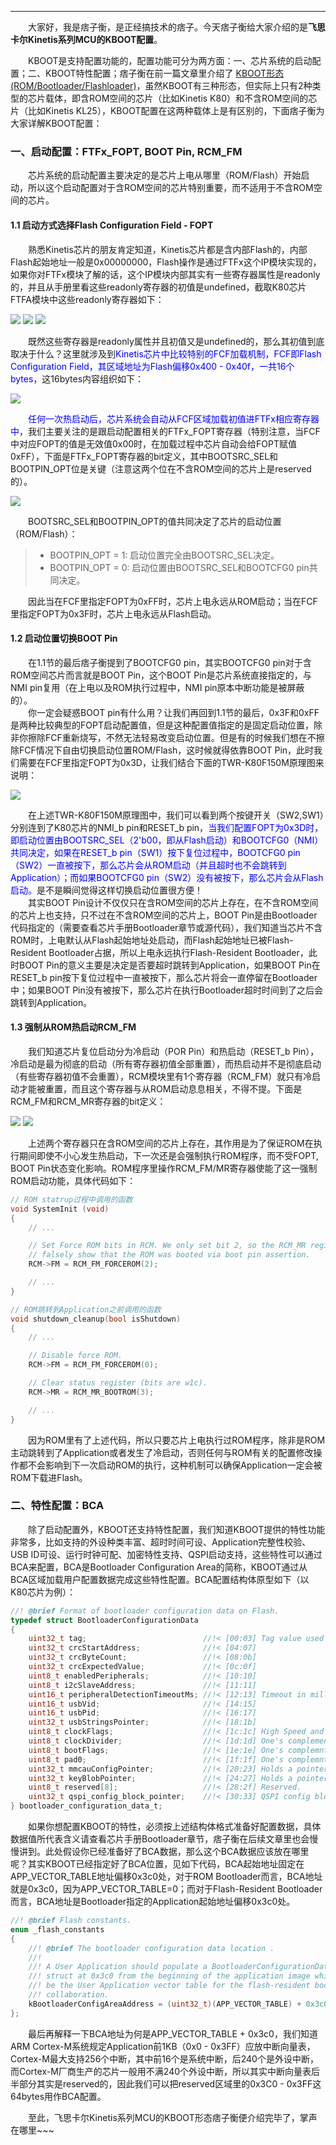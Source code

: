 ----
　　大家好，我是痞子衡，是正经搞技术的痞子。今天痞子衡给大家介绍的是**飞思卡尔Kinetis系列MCU的KBOOT配置**。  

　　KBOOT是支持配置功能的，配置功能可分为两方面：一、芯片系统的启动配置；二、KBOOT特性配置；痞子衡在前一篇文章里介绍了 [KBOOT形态(ROM/Bootloader/Flashloader)](https://www.cnblogs.com/henjay724/p/9322963.html)，虽然KBOOT有三种形态，但实际上只有2种类型的芯片载体，即含ROM空间的芯片（比如Kinetis K80）和不含ROM空间的芯片（比如Kinetis KL25），KBOOT配置在这两种载体上是有区别的，下面痞子衡为大家详解KBOOT配置：  

### 一、启动配置：FTFx_FOPT, BOOT Pin, RCM_FM
　　芯片系统的启动配置主要决定的是芯片上电从哪里（ROM/Flash）开始启动，所以这个启动配置对于含ROM空间的芯片特别重要，而不适用于不含ROM空间的芯片。  
#### 1.1 启动方式选择Flash Configuration Field - FOPT
　　熟悉Kinetis芯片的朋友肯定知道，Kinetis芯片都是含内部Flash的，内部Flash起始地址一般是0x00000000，Flash操作是通过FTFx这个IP模块实现的，如果你对FTFx模块了解的话，这个IP模块内部其实有一些寄存器属性是readonly的，并且从手册里看这些readonly寄存器的初值是undefined，截取K80芯片FTFA模块中这些readonly寄存器如下：  

<img src="http://odox9r8vg.bkt.clouddn.com/image/cnblogs/Kinetis_Boot_CFG_k80_ftfa_mem_map.PNG" style="zoom:100%" />
<img src="http://odox9r8vg.bkt.clouddn.com/image/cnblogs/Kinetis_Boot_CFG_k80_ftfa_mem_map1.PNG" style="zoom:100%" />
<img src="http://odox9r8vg.bkt.clouddn.com/image/cnblogs/Kinetis_Boot_CFG_k80_ftfa_mem_map2.PNG" style="zoom:100%" />

　　既然这些寄存器是readonly属性并且初值又是undefined的，那么其初值到底取决于什么？这里就涉及到<font color="Blue">Kinetis芯片中比较特别的FCF加载机制，FCF即Flash Configuration Field，其区域地址为Flash偏移0x400 - 0x40f，一共16个bytes</font>，这16bytes内容组织如下：  

<img src="http://odox9r8vg.bkt.clouddn.com/image/cnblogs/Kinetis_Boot_CFG_FCF_description.PNG" style="zoom:100%" />

　　<font color="Blue">任何一次热启动后，芯片系统会自动从FCF区域加载初值进FTFx相应寄存器中</font>，我们主要关注的是跟启动配置相关的FTFx_FOPT寄存器（特别注意，当FCF中对应FOPT的值是无效值0x00时，在加载过程中芯片自动会给FOPT赋值0xFF），下面是FTFx_FOPT寄存器的bit定义，其中BOOTSRC_SEL和BOOTPIN_OPT位是关键（注意这两个位在不含ROM空间的芯片上是reserved的）。  

<img src="http://odox9r8vg.bkt.clouddn.com/image/cnblogs/Kinetis_Boot_CFG_FOPT_bit_definitions.PNG" style="zoom:100%" />

　　BOOTSRC_SEL和BOOTPIN_OPT的值共同决定了芯片的启动位置（ROM/Flash）：  
> * BOOTPIN_OPT = 1: 启动位置完全由BOOTSRC_SEL决定。
> * BOOTPIN_OPT = 0: 启动位置由BOOTSRC_SEL和BOOTCFG0 pin共同决定。

　　因此当在FCF里指定FOPT为0xFF时，芯片上电永远从ROM启动；当在FCF里指定FOPT为0x3F时，芯片上电永远从Flash启动。  

#### 1.2 启动位置切换BOOT Pin
　　在1.1节的最后痞子衡提到了BOOTCFG0 pin，其实BOOTCFG0 pin对于含ROM空间芯片而言就是BOOT Pin，这个BOOT Pin是芯片系统直接指定的，与NMI pin复用（在上电以及ROM执行过程中，NMI pin原本中断功能是被屏蔽的）。  
　　你一定会疑惑BOOT pin有什么用？让我们再回到1.1节的最后，0x3F和0xFF是两种比较典型的FOPT启动配置值，但是这种配置值指定的是固定启动位置，除非你擦除FCF重新烧写，不然无法轻易改变启动位置。但是有的时候我们想在不擦除FCF情况下自由切换启动位置ROM/Flash，这时候就得依靠BOOT Pin，此时我们需要在FCF里指定FOPT为0x3D，让我们结合下面的TWR-K80F150M原理图来说明：  

<img src="http://odox9r8vg.bkt.clouddn.com/image/cnblogs/Kinetis_Boot_CFG_k80_sch_nmi_rst.PNG" style="zoom:100%" />

　　在上述TWR-K80F150M原理图中，我们可以看到两个按键开关（SW2,SW1）分别连到了K80芯片的NMI_b pin和RESET_b pin，<font color="Blue">当我们配置FOPT为0x3D时，即启动位置由BOOTSRC_SEL（2'b00，即从Flash启动）和BOOTCFG0（NMI）共同决定，如果在RESET_b pin（SW1）按下复位过程中，BOOTCFG0 pin（SW2）一直被按下，那么芯片会从ROM启动（并且超时也不会跳转到Application）；而如果BOOTCFG0 pin（SW2）没有被按下，那么芯片会从Flash启动。</font>是不是瞬间觉得这样切换启动位置很方便！  
　　其实BOOT Pin设计不仅仅只在含ROM空间的芯片上存在，在不含ROM空间的芯片上也支持，只不过在不含ROM空间的芯片上，BOOT Pin是由Bootloader代码指定的（需要查看芯片手册Bootloader章节或源代码），我们知道当芯片不含ROM时，上电默认从Flash起始地址处启动，而Flash起始地址已被Flash-Resident Bootloader占据，所以上电永远执行Flash-Resident Bootloader，此时BOOT Pin的意义主要是决定是否要超时跳转到Application，如果BOOT Pin在RESET_b pin按下复位过程中一直被按下，那么芯片将会一直停留在Bootloader中；如果BOOT Pin没有被按下，那么芯片在执行Bootloader超时时间到了之后会跳转到Application。  

#### 1.3 强制从ROM热启动RCM_FM
　　我们知道芯片复位启动分为冷启动（POR Pin）和热启动（RESET_b Pin），冷启动是最为彻底的启动（所有寄存器初值全部重置），而热启动并不是彻底启动（有些寄存器初值不会重置），RCM模块里有1个寄存器（RCM_FM）就只有冷启动才能被重置，而且这个寄存器与从ROM启动息息相关，不得不提。下面是RCM_FM和RCM_MR寄存器的bit定义：  

<img src="http://odox9r8vg.bkt.clouddn.com/image/cnblogs/Kinetis_Boot_CFG_k80_rcm_fm.PNG" style="zoom:100%" />

<img src="http://odox9r8vg.bkt.clouddn.com/image/cnblogs/Kinetis_Boot_CFG_k80_rcm_mr.PNG" style="zoom:100%" />

　　上述两个寄存器只在含ROM空间的芯片上存在，其作用是为了保证ROM在执行期间即使不小心发生热启动，下一次还是会强制执行ROM程序，而不受FOPT, BOOT Pin状态变化影响。ROM程序里操作RCM_FM/MR寄存器使能了这一强制ROM启动功能，具体代码如下：  

```C
// ROM statrup过程中调用的函数
void SystemInit (void)
{
    // ...

    // Set Force ROM bits in RCM. We only set bit 2, so the RCM_MR register doesn't
    // falsely show that the ROM was booted via boot pin assertion.
    RCM->FM = RCM_FM_FORCEROM(2);

    // ...
}

// ROM跳转到Application之前调用的函数
void shutdown_cleanup(bool isShutdown)
{
    // ...

    // Disable force ROM.
	RCM->FM = RCM_FM_FORCEROM(0);

    // Clear status register (bits are w1c).
	RCM->MR = RCM_MR_BOOTROM(3);

    // ...
}
```

　　因为ROM里有了上述代码，所以只要芯片上电执行过ROM程序，除非是ROM主动跳转到了Application或者发生了冷启动，否则任何与ROM有关的配置修改操作都不会影响到下一次启动ROM的执行，这种机制可以确保Application一定会被ROM下载进Flash。

### 二、特性配置：BCA
　　除了启动配置外，KBOOT还支持特性配置，我们知道KBOOT提供的特性功能非常多，比如支持的外设种类丰富、超时时间可设、Application完整性校验、USB ID可设、运行时钟可配、加密特性支持、QSPI启动支持，这些特性可以通过BCA来配置，BCA是Bootloader Configuration Area的简称，KBOOT通过从BCA区域加载用户配置数据完成这些特性配置。BCA配置结构体原型如下（以K80芯片为例）：  

```C
//! @brief Format of bootloader configuration data on Flash.
typedef struct BootloaderConfigurationData
{
    uint32_t tag;                          //!< [00:03] Tag value used to validate the BCA data. Must be set to 'kcfg'.
    uint32_t crcStartAddress;              //!< [04:07]
    uint32_t crcByteCount;                 //!< [08:0b]
    uint32_t crcExpectedValue;             //!< [0c:0f]
    uint8_t enabledPeripherals;            //!< [10:10]
    uint8_t i2cSlaveAddress;               //!< [11:11]
    uint16_t peripheralDetectionTimeoutMs; //!< [12:13] Timeout in milliseconds for peripheral detection before jumping to application code
    uint16_t usbVid;                       //!< [14:15]
    uint16_t usbPid;                       //!< [16:17]
    uint32_t usbStringsPointer;            //!< [18:1b]
    uint8_t clockFlags;                    //!< [1c:1c] High Speed and other clock options
    uint8_t clockDivider;                  //!< [1d:1d] One's complement of clock divider, zero divider is divide by 1
    uint8_t bootFlags;                     //!< [1e:1e] One's complemnt of direct boot flag, 0xFE represents direct boot
    uint8_t pad0;                          //!< [1f:1f] One's complemnt of direct boot flag, 0xFE represents direct boot
    uint32_t mmcauConfigPointer;           //!< [20:23] Holds a pointer value to the MMCAU configuration
    uint32_t keyBlobPointer;               //!< [24:27] Holds a pointer value to the key blob array used to configure OTFAD
    uint8_t reserved[8];                   //!< [28:2f] Reserved.
    uint32_t qspi_config_block_pointer;    //!< [30:33] QSPI config block pointer.
} bootloader_configuration_data_t;
```

　　如果你想配置KBOOT的特性，必须按上述结构体格式准备好配置数据，具体数据值所代表含义请查看芯片手册Bootloader章节，痞子衡在后续文章里也会慢慢讲到。此处假设你已经准备好了BCA数据，那么这个BCA数据应该放在哪里呢？其实KBOOT已经指定好了BCA位置，见如下代码，BCA起始地址固定在APP_VECTOR_TABLE地址偏移0x3c0处，对于ROM Bootloader而言，BCA地址就是0x3c0，因为APP_VECTOR_TABLE=0；而对于Flash-Resident Bootloader而言，BCA地址是Bootloader指定的Application起始地址偏移0x3c0处。  

```C
//! @brief Flash constants.
enum _flash_constants
{
    //! @brief The bootloader configuration data location .
    //!
    //! A User Application should populate a BootloaderConfigurationData
    //! struct at 0x3c0 from the beginning of the application image which must
    //! be the User Application vector table for the flash-resident bootloader
    //! collaboration.
    kBootloaderConfigAreaAddress = (uint32_t)(APP_VECTOR_TABLE) + 0x3c0
};
```

　　最后再解释一下BCA地址为何是APP_VECTOR_TABLE + 0x3c0，我们知道ARM Cortex-M系统规定Application前1KB（0x0 - 0x3FF）应放中断向量表，Cortex-M最大支持256个中断，其中前16个是系统中断，后240个是外设中断，而Cortex-M厂商生产的芯片一般用不满240个外设中断，所以其实中断向量表后半部分其实是reserved的，因此我们可以把reserved区域里的0x3C0 - 0x3FF这64bytes用作BCA配置。  

　　至此，飞思卡尔Kinetis系列MCU的KBOOT形态痞子衡便介绍完毕了，掌声在哪里~~~ 

